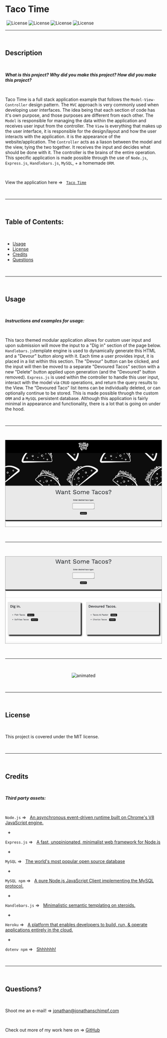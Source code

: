 # Taco Time
‏‏‎
‎‎![License](https://img.shields.io/static/v1?label=License&message=MIT&color=brightgreen) 
![License](https://img.shields.io/static/v1?label=Language&message=JavaScript&color=yellow) 
![License](https://img.shields.io/static/v1?label=Language&message=HTML5&color=orange) 
![License](https://img.shields.io/static/v1?label=Language&message=CSS3&color=blue) 
  

  ---
  
  <p>&nbsp;<p>
    

## Description 

<p>&nbsp;<p>

<strong><em>What is this project? Why did you make this project? How did you make this project?</strong></em>

<p>&nbsp;<p>

Taco Time is a full stack application example that follows the `Model-View-Controller` design pattern. The `MVC` approach is very commonly used when developing user interfaces. The idea being that each section of code has it's own purpose, and those purposes are different from each other. The `Model` is responsible for managing the data within the application and receives user input from the controller. The `View` is everything that makes up the user interface, it is responsible for the design/layout and how the user interacts with the application. it is the appearance of the website/application. The `Controller` acts as a liason between the model and the view, tying the two together. It receives the input and decides what should be done with it. The controller is the brains of the entire operation. This specific application is made possible through the use of `Node.js`, `Express.js`, `Handlebars.js`, `MySQL`, + a homemade `ORM`.
<p>&nbsp;<p>


View the application here =>‏‏‎ ‎‏‏‎ ‎‏‏‎ ‎‏‏[`Taco Time`](https://taco-time-handlebars.herokuapp.com/)


<p>&nbsp;<p>


---

<p>&nbsp;<p>


## Table of Contents: 

<p>&nbsp;<p>

* [Usage](#usage)
* [License](#license)
* [Credits](#credits)
* [Questions](#questions)

<p>&nbsp;<p>

---


<p>&nbsp;<p>


## Usage


<p>&nbsp;<p>


<strong><em>Instructions and examples for usage:</strong></em>

<p>&nbsp;<p>

This taco themed modular application allows for custom user input and upon submission will move the input to a "Dig in" section of the page below. `Handlebars.js`template engine is used to dynamically generate this HTML and a "Devour" button along with it. Each time a user provides input, it is placed in a list within this section. The "Devour" button can be clicked, and the input will then be moved to a separate "Devoured Tacos" section with a new "Delete" button applied upon generation (and the "Devoured" button removed). `Express.js` is used within the controller to handle this user input, interact with the model via `CRUD` operations, and return the query results to the View. The "Devoured Taco" list items can be individually deleted, or can optionally continue to be stored. This is made possible thruogh the custom `ORM` and a `MySQL` persistent database. Although this application is fairly minimal in appearance and functionality, there is a lot that is going on under the hood.


<p>&nbsp;<p>



---

<p>&nbsp;<p>



[![IMAGE](public/assets/img/readme_screengrab.jpg)](https://taco-time-handlebars.herokuapp.com/) 


<p>&nbsp;<p>


---


<p>&nbsp;<p>


[![IMAGE](public/assets/img/readme_screengrab_2.jpg)](https://taco-time-handlebars.herokuapp.com/) 

<p>&nbsp;</p>



---

<p>&nbsp;<p>
<p align= "center"><img src="public/assets/gif/TACO-TIME-WALKTHROUGH.gif" alt="animated" /></p>
<p>&nbsp;</p>



---



<p>&nbsp;<p>


## License


<p>&nbsp;<p>


This project is covered under the MIT license. 


<p>&nbsp;<p>


---


<p>&nbsp;<p>


## Credits


<p>&nbsp;<p>


<strong><em>Third party assets:</strong></em>


<p>&nbsp;<p>

`Node.js` =>‏‏‎ ‎ ‏‏‎ ‎[An asynchronous event-driven runtime built on Chrome's V8 JavaScript engine.](https://nodejs.org/en/)


<p>&nbsp;‏‏‎‏‏‎ ‎<strong>+</strong></p>


`Express.js` =>‏‏‎ ‎ ‏‏‎ ‎[A fast, unopinionated, minimalist web framework for Node.js](https://expressjs.com/)


<p>&nbsp;‏‏‎‏‏‎ ‎<strong>+</strong></p>



`MySQL` =>‏‏‎ ‎ ‏‏‎ ‎[The world's most popular open source database ](https://www.mysql.com/)


<p>&nbsp;‏‏‎‏‏‎ ‎<strong>+</strong></p>


`MySQL npm` =>‏‏‎ ‎ ‏‏‎ ‎[A pure Node.js JavaScript Client implementing the MySQL protocol.](https://www.npmjs.com/package/mysql)


<p>&nbsp;‏‏‎‏‏‎ ‎<strong>+</strong></p>


`Handlebars.js` =>‏‏‎ ‎ ‏‏‎ ‎[Minimalistic semantic templating on steroids.](https://handlebarsjs.com/)


<p>&nbsp;‏‏‎‏‏‎ ‎<strong>+</strong></p>



`Heroku` =>‏‏‎ ‎ ‏‏‎ ‎[A platform that enables developers to build, run, & operate applications entirely in the cloud.](https://www.heroku.com)


<p>&nbsp;‏‏‎‏‏‎ ‎<strong>+</strong></p>


`dotenv npm` =>‏‏‎ ‎ ‏‏‎ ‎[Shhhhhh!](https://www.npmjs.com/package/dotenv)


<p>&nbsp;<p>



---


<p>&nbsp;<p>



## Questions?


<p>&nbsp;<p>


Shoot me an e-mail! => jonathan@jonathanschimpf.com

<p>&nbsp;<p>


Check out more of my work here on =>
[GitHub](http://github.com/jonathanschimpf)

<p>&nbsp;<p>



